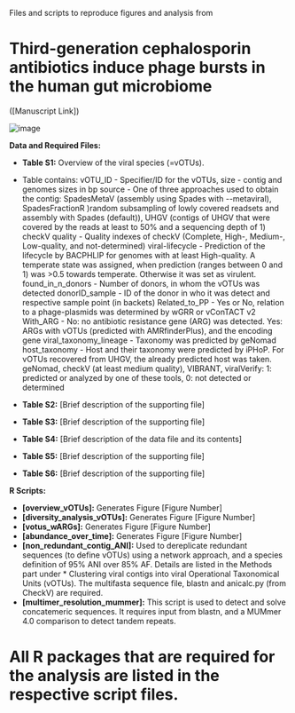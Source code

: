 Files and scripts to reproduce figures and analysis from 
# Third-generation cephalosporin antibiotics induce phage bursts in the human gut microbiome
 ([Manuscript Link])

![image](https://github.com/user-attachments/assets/aaa421e5-425c-4da1-9556-1fa6fb3548fe)

**Data and Required Files:**

* **Table S1:** Overview of the viral species (=vOTUs).
* Table contains:
  vOTU_ID - Specifier/ID for the vOTUs,
  size - contig and genomes sizes in bp
  source - One of three approaches used to obtain the contig: SpadesMetaV (assembly using Spades with --metaviral), SpadesFractionR )random subsampling of lowly covered readsets and assembly with Spades (default)), UHGV (contigs of UHGV that were covered by the reads at least to 50% and a sequencing depth of 1)
  checkV quality - Quality indexes of checkV (Complete, High-, Medium-, Low-quality, and not-determined)
  viral-lifecycle - Prediction of the lifecycle by BACPHLIP for genomes with at least High-quality. A temperate state was assigned, when prediction (ranges between 0 and 1) was >0.5 towards temperate. Otherwise it was set as virulent.
 found_in_n_donors - Number of donors, in whom the vOTUs was detected
donorID_sample - ID of the donor in who it was detect and respective sample point (in backets)
Related_to_PP - Yes or No,  relation to a phage-plasmids was determined by wGRR or vConTACT v2
With_ARG - No: no antibiotic resistance gene (ARG) was detected. Yes: ARGs with vOTUs (predicted with AMRfinderPlus), and the encoding gene
viral_taxonomy_lineage - Taxonomy was predicted by geNomad
host_taxonomy - Host and their taxonomy were predicted by iPHoP. For vOTUs recovered from UHGV, the already predicted host was taken.
geNomad, checkV (at least medium quality), VIBRANT, viralVerify: 1: predicted or analyzed by one of these tools, 0: not detected or determined

* **Table S2:** [Brief description of the supporting file]
* **Table S3:** [Brief description of the supporting file]
* **Table S4:** [Brief description of the data file and its contents]
* **Table S5:** [Brief description of the supporting file]
* **Table S6:** [Brief description of the supporting file]

**R Scripts:**

* **[overview_vOTUs]:** Generates Figure [Figure Number] 
* **[diversity_analysis_vOTUs]:** Generates Figure [Figure Number] 
* **[votus_wARGs]:** Generates Figure [Figure Number] 
* **[abundance_over_time]:** Generates Figure [Figure Number]
* **[non_redundant_contig_ANI]:** Used to dereplicate redundant sequences (to define vOTUs) using a network approach, and a species definition of 95% ANI over 85% AF. Details are listed in the Methods part under * Clustering viral contigs into viral Operational Taxonomical Units (vOTUs). The multifasta sequence file, blastn and anicalc.py (from CheckV) are required.
* **[multimer_resolution_mummer]:** This script is used to detect and solve concatemeric sequences. It requires input from blastn, and a MUMmer 4.0 comparison to detect tandem repeats.

# All R packages that are required for the analysis are listed in the respective script files.
